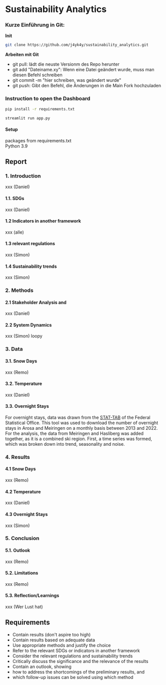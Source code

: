 # Sustainability Analytics

### Kurze Einführung in Git:

**Init**
```bash
git clone https://github.com/j4yk4y/sustainability_analytics.git
```

**Arbeiten mit Git**

- git pull: lädt die neuste Versionm des Repo herunter
- git add "Dateiname.xy": Wenn eine Datei geändert wurde, muss man diesen Befehl schreiben
- git commit -m "hier schreiben, was geändert wurde"
- git push: Gibt den Befehl, die Änderungen in die Main Fork hochzuladen

### Instruction to open the Dashboard

```bash
pip install -r requirements.txt
```

```python
streamlit run app.py
```

#### Setup 
packages from requirements.txt\
Python 3.9

## Report
### 1. Introduction
xxx (Daniel)

#### 1.1. SDGs 
xxx (Daniel)

#### 1.2 Indicators in another framework
xxx (alle)

#### 1.3 relevant regulations
xxx (Simon)

#### 1.4 Sustainability trends
xxx (Simon)

### 2. Methods
#### 2.1 Stakeholder Analysis and 
xxx (Daniel)

#### 2.2 System Dynamics
xxx (Simon)
loopy

### 3. Data
#### 3.1. Snow Days
xxx (Remo)

#### 3.2. Temperature
xxx (Daniel)

#### 3.3. Overnight Stays
For overnight stays, data was drawn from the [STAT-TAB](https://www.bfs.admin.ch/bfs/en/home/services/recherche/stat-tab-online-data-search.html) of the Federal Statistical Office.
This tool was used to download the number of overnight stays in Arosa and Meiringen on a monthly basis between 2013 and 2022.
For the analysis, the data from Meiringen and Hasliberg was added together, as it is a combined ski region.
First, a time series was formed, which was broken down into trend, seasonality and noise.

### 4. Results
#### 4.1 Snow Days
xxx (Remo)

#### 4.2 Temperature
xxx (Daniel)

#### 4.3 Overnight Stays
xxx (Simon)

### 5. Conclusion
#### 5.1. Outlook
xxx (Remo)

#### 5.2. Limitations
xxx (Remo)

#### 5.3. Reflection/Learnings
xxx (Wer Lust hat)

## Requirements
- Contain results (don't aspire too high)
- Contain results based on adequate data 
- Use appropriate methods and justify the choice 
- Refer to the relevant SDGs or indicators in another framework 
- Consider the relevant regulations and sustainability trends 
- Critically discuss the significance and the relevance of the results 
- Contain an outlook, showing 
- how to address the shortcomings of the preliminary results, and 
- which follow-up issues can be solved using which method 